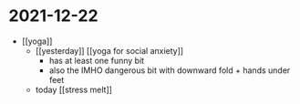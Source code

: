 # 2021-12-22

- [[yoga]]
  - [[yesterday]] [[yoga for social anxiety]]
    - has at least one funny bit
    - also the IMHO dangerous bit with downward fold + hands under feet
  - today [[stress melt]]